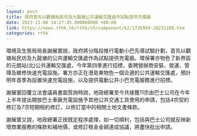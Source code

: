```yaml
---
layout: post
title: 政府首先以觀塘裕民坊及九龍塘公共運輸交匯處作試點提供充電器
date: 2023-11-08 14:27:45.000000000 +08:00
link: https://news.rthk.hk/rthk/ch/component/k2/1726969-20231108.htm
categories: rthk
---
```


環境及生態局局長謝展寰說，政府將分階段推行電動小巴先導試驗計劃，首先以觀塘裕民坊及九龍塘的公共運輸交匯處作為試點提供充電器。環保署亦物色了新界區的元朗站(北)公共運輸交匯處，今年第四季進行招標，委聘營辦商安裝、營運、管理及維修快速充電設施。署方亦正在港島東物色一個合適的公共運輸交匯處，預計明年首季為設置快速充電設施，以及提供電動公共小巴充電服務進行招標。

謝展寰回覆立法會議員書面質詢時說，地政總署至今共接獲11宗由巴士公司在今年上半年提出開放巴士車廠充電設施予其他公共交通工具使用的申請，包括4宗契約修訂及7宗短期租約修訂，以修訂當中的相關土地文書條款。

謝展寰又說，地政總署正按既定程序處理，如一切順利，包括與巴士公司就反映新增商業服務的條款和補地價，或修訂租金金額達成協議，將盡快批出申請。
